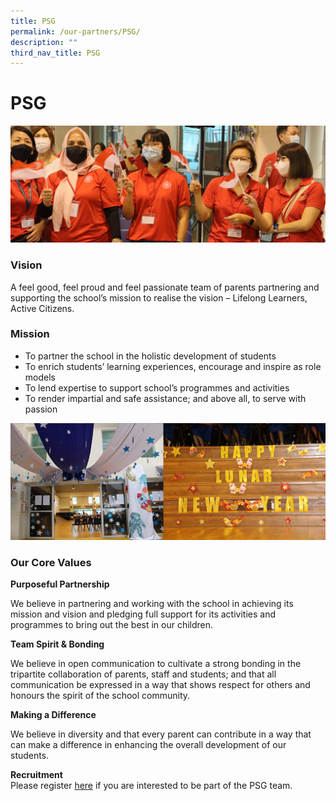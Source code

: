```yaml
---
title: PSG
permalink: /our-partners/PSG/
description: ""
third_nav_title: PSG
---
```

# **PSG**

![](/images/Info%20Pic/PSG%201.png)

### Vision

A feel good, feel proud and feel passionate team of parents partnering and supporting the school’s mission to realise the vision – Lifelong Learners, Active Citizens.

### Mission

*   To partner the school in the holistic development of students
*   To enrich students’ learning experiences, encourage and inspire as role models
*   To lend expertise to support school’s programmes and activities
*   To render impartial and safe assistance; and above all, to serve with passion

![](/images/Info%20Pic/PSG%202.png)

### Our Core Values

**Purposeful Partnership**

We believe in partnering and working with the school in achieving its mission and vision and pledging full support for its activities and programmes to bring out the best in our children.

**Team Spirit & Bonding**

We believe in open communication to cultivate a strong bonding in the tripartite collaboration of parents, staff and students; and that all communication be expressed in a way that shows respect for others and honours the spirit of the school community.

**Making a Difference**

We believe in diversity and that every parent can contribute in a way that can make a difference in enhancing the overall development of our students.

**Recruitment**  
Please register [here](https://docs.google.com/forms/d/e/1FAIpQLSczb86L66GWNj8SDXEi5oZgJ1wpSGsUgTshUyCKjiclOdq_eg/viewform?vc=0&c=0&w=1) if you are interested to be part of the PSG team.